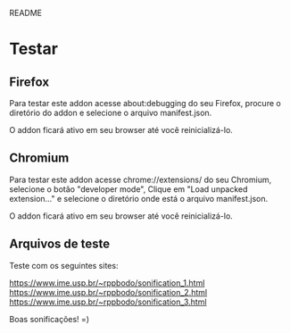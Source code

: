 README

Testar
======

Firefox
-------

Para testar este addon acesse about:debugging do seu Firefox, procure o diretório do addon e selecione o arquivo manifest.json.

O addon ficará ativo em seu browser até você reinicializá-lo.


Chromium
--------

Para testar este addon acesse chrome://extensions/ do seu Chromium, selecione o botão "developer mode", Clique em "Load unpacked extension..." e selecione o diretório onde está o arquivo manifest.json.

O addon ficará ativo em seu browser até você reinicializá-lo.

Arquivos de teste
-----------------

Teste com os seguintes sites:

https://www.ime.usp.br/~rppbodo/sonification_1.html
https://www.ime.usp.br/~rppbodo/sonification_2.html
https://www.ime.usp.br/~rppbodo/sonification_3.html


Boas sonificações! =)
